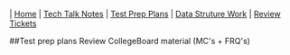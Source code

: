 | [Home](../Home) | [Tech Talk Notes](../Tech%20Talk%20Notes) | [Test Prep Plans](..) | [Data Struture Work](../Data%20Structure%20Work) | [Review Tickets](../Review%20Tickets)

##Test prep plans
Review CollegeBoard material (MC's + FRQ's)